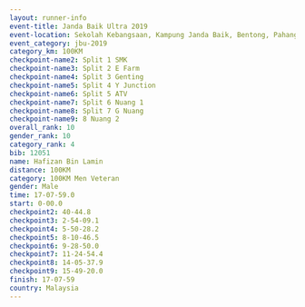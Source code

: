 ```yaml
---
layout: runner-info 
event-title: Janda Baik Ultra 2019
event-location: Sekolah Kebangsaan, Kampung Janda Baik, Bentong, Pahang, Malaysia
event_category: jbu-2019 
category_km: 100KM 
checkpoint-name2: Split 1 SMK 
checkpoint-name3: Split 2 E Farm 
checkpoint-name4: Split 3 Genting 
checkpoint-name5: Split 4 Y Junction 
checkpoint-name6: Split 5 ATV 
checkpoint-name7: Split 6 Nuang 1 
checkpoint-name8: Split 7 G Nuang 
checkpoint-name9: 8 Nuang 2 
overall_rank: 10
gender_rank: 10
category_rank: 4
bib: 12051
name: Hafizan Bin Lamin
distance: 100KM
category: 100KM Men Veteran
gender: Male
time: 17-07-59.0
start: 0-00.0
checkpoint2: 40-44.8
checkpoint3: 2-54-09.1
checkpoint4: 5-50-28.2
checkpoint5: 8-10-46.5
checkpoint6: 9-28-50.0
checkpoint7: 11-24-54.4
checkpoint8: 14-05-37.9
checkpoint9: 15-49-20.0
finish: 17-07-59
country: Malaysia
---
```

